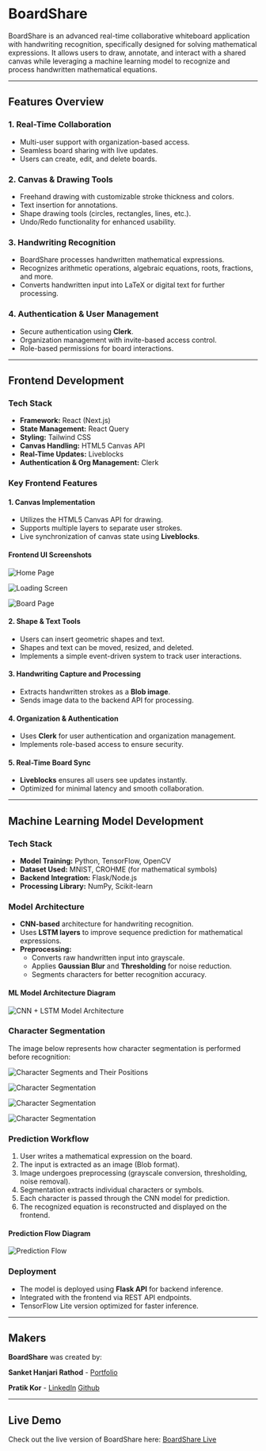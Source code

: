 # BoardShare

BoardShare is an advanced real-time collaborative whiteboard application with handwriting recognition, specifically designed for solving mathematical expressions. It allows users to draw, annotate, and interact with a shared canvas while leveraging a machine learning model to recognize and process handwritten mathematical equations.

---

## Features Overview

### 1. **Real-Time Collaboration**

- Multi-user support with organization-based access.
- Seamless board sharing with live updates.
- Users can create, edit, and delete boards.

### 2. **Canvas & Drawing Tools**

- Freehand drawing with customizable stroke thickness and colors.
- Text insertion for annotations.
- Shape drawing tools (circles, rectangles, lines, etc.).
- Undo/Redo functionality for enhanced usability.

### 3. **Handwriting Recognition**

- BoardShare processes handwritten mathematical expressions.
- Recognizes arithmetic operations, algebraic equations, roots, fractions, and more.
- Converts handwritten input into LaTeX or digital text for further processing.

### 4. **Authentication & User Management**

- Secure authentication using **Clerk**.
- Organization management with invite-based access control.
- Role-based permissions for board interactions.

---

## Frontend Development

### Tech Stack

- **Framework:** React (Next.js)
- **State Management:** React Query
- **Styling:** Tailwind CSS
- **Canvas Handling:** HTML5 Canvas API
- **Real-Time Updates:** Liveblocks
- **Authentication & Org Management:** Clerk

### Key Frontend Features

#### 1. **Canvas Implementation**

- Utilizes the HTML5 Canvas API for drawing.
- Supports multiple layers to separate user strokes.
- Live synchronization of canvas state using **Liveblocks**.

#### Frontend UI Screenshots

![Home Page](https://res.cloudinary.com/dq8b6vgab/image/upload/v1743531887/Screenshot_2025-04-01_235203_zv8a8d.png)

![Loading Screen](https://res.cloudinary.com/dq8b6vgab/image/upload/v1743531887/Screenshot_2025-04-01_235148_jha9lv.png)

![Board Page](https://res.cloudinary.com/dq8b6vgab/image/upload/v1743531887/Screenshot_2025-04-01_235308_naqrhs.png)

#### 2. **Shape & Text Tools**

- Users can insert geometric shapes and text.
- Shapes and text can be moved, resized, and deleted.
- Implements a simple event-driven system to track user interactions.

#### 3. **Handwriting Capture and Processing**

- Extracts handwritten strokes as a **Blob image**.
- Sends image data to the backend API for processing.

#### 4. **Organization & Authentication**

- Uses **Clerk** for user authentication and organization management.
- Implements role-based access to ensure security.

#### 5. **Real-Time Board Sync**

- **Liveblocks** ensures all users see updates instantly.
- Optimized for minimal latency and smooth collaboration.

---

## Machine Learning Model Development

### Tech Stack

- **Model Training:** Python, TensorFlow, OpenCV
- **Dataset Used:** MNIST, CROHME (for mathematical symbols)
- **Backend Integration:** Flask/Node.js
- **Processing Library:** NumPy, Scikit-learn

### Model Architecture

- **CNN-based** architecture for handwriting recognition.
- Uses **LSTM layers** to improve sequence prediction for mathematical expressions.
- **Preprocessing:**
  - Converts raw handwritten input into grayscale.
  - Applies **Gaussian Blur** and **Thresholding** for noise reduction.
  - Segments characters for better recognition accuracy.

#### ML Model Architecture Diagram

![CNN + LSTM Model Architecture](https://res.cloudinary.com/dq8b6vgab/image/upload/v1743531874/download_ezr58n.png)

### Character Segmentation

The image below represents how character segmentation is performed before recognition:

![Character Segments and Their Positions](https://res.cloudinary.com/dq8b6vgab/image/upload/v1743531874/download_ezr58n.png)

![Character Segmentation](https://res.cloudinary.com/dq8b6vgab/image/upload/v1743531873/download_6_evqhqh.png)

![Character Segmentation](https://res.cloudinary.com/dq8b6vgab/image/upload/v1743531873/download_3_zsotgg.png)

![Character Segmentation](https://res.cloudinary.com/dq8b6vgab/image/upload/v1743531873/download_4_fq3w4u.png)

### Prediction Workflow

1. User writes a mathematical expression on the board.
2. The input is extracted as an image (Blob format).
3. Image undergoes preprocessing (grayscale conversion, thresholding, noise removal).
4. Segmentation extracts individual characters or symbols.
5. Each character is passed through the CNN model for prediction.
6. The recognized equation is reconstructed and displayed on the frontend.

#### Prediction Flow Diagram

![Prediction Flow](https://res.cloudinary.com/dq8b6vgab/image/upload/v1743531874/download_ezr58n.png)

### Deployment

- The model is deployed using **Flask API** for backend inference.
- Integrated with the frontend via REST API endpoints.
- TensorFlow Lite version optimized for faster inference.

---

## Makers

**BoardShare** was created by:

**Sanket Hanjari Rathod** - [Portfolio](https://sanketrathod.in)

**Pratik Kor** - [LinkedIn](https://www.linkedin.com/in/pratik-kor) [Github](https://github.com/PratikKor)

---

## Live Demo

Check out the live version of BoardShare here: [BoardShare Live](https://boardshare.vercel.app)
